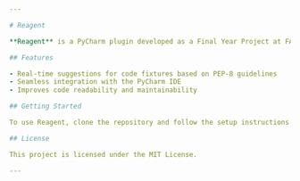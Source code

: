 ```yaml
---

# Reagent

**Reagent** is a PyCharm plugin developed as a Final Year Project at FAST NUCES. It assists developers by suggesting code fixtures that adhere to PEP-8 standards, enhancing code quality and consistency.

## Features

- Real-time suggestions for code fixtures based on PEP-8 guidelines
- Seamless integration with the PyCharm IDE
- Improves code readability and maintainability

## Getting Started

To use Reagent, clone the repository and follow the setup instructions in the documentation.

## License

This project is licensed under the MIT License.

---
```

